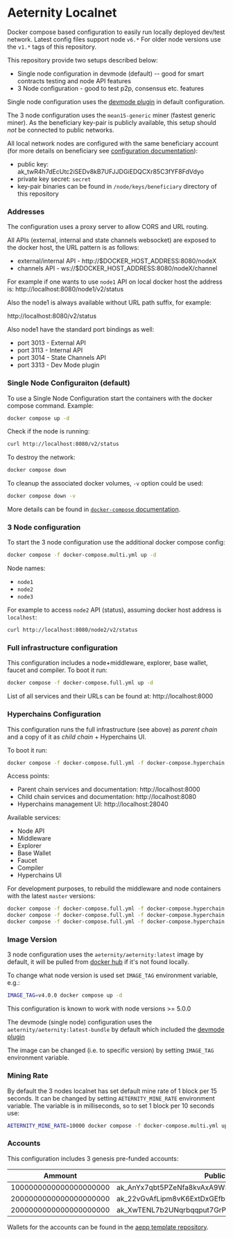 # Aeternity Localnet

Docker compose based configuration to easily run locally deployed dev/test network.
Latest config files support node `v6.*` For older node versions use the `v1.*` tags of this repository.

This repository provide two setups described below:

* Single node configuration in devmode (default) -- good for smart contracts testing and node API features
* 3 Node configuration - good to test p2p, consensus etc. features

Single node configuration uses the [devmode plugin](https://github.com/aeternity/aeplugin_dev_mode) in default configuration.

The 3 node configuration uses the `mean15-generic` miner (fastest generic miner).
As the beneficiary key-pair is publicly available, this setup should *not* be connected to public networks.

All local network nodes are configured with the same beneficiary account (for more details on beneficiary see [configuration documentation](https://github.com/aeternity/aeternity/blob/master/docs/configuration.md#beneficiary-account)):
- public key: ak_twR4h7dEcUtc2iSEDv8kB7UFJJDGiEDQCXr85C3fYF8FdVdyo
- private key secret: `secret`
- key-pair binaries can be found in `/node/keys/beneficiary` directory of this repository

### Addresses

The configuration uses a proxy server to allow CORS and URL routing.

All APIs (external, internal and state channels websocket) are exposed to the docker host, the URL pattern is as follows:

- external/internal API - http://$DOCKER_HOST_ADDRESS:8080/nodeX
- channels API - ws://$DOCKER_HOST_ADDRESS:8080/nodeX/channel

For example if one wants to use `node1` API on local docker host the address is: http://localhost:8080/node1/v2/status

Also the node1 is always available without URL path suffix, for example:

http://localhost:8080/v2/status

Also node1 have the standard port bindings as well:

- port 3013 - External API
- port 3113 - Internal API
- port 3014 - State Channels API
- port 3313 - Dev Mode plugin

### Single Node Configuraiton (default)

To use a Single Node Configuration start the containers with the docker compose command. Example:

```bash
docker compose up -d
```

Check if the node is running:

```bash
curl http://localhost:8080/v2/status
```

To destroy the network:

```bash
docker compose down
```

To cleanup the associated docker volumes, `-v` option could be used:

```bash
docker compose down -v
```

More details can be found in [`docker-compose` documentation](https://docs.docker.com/compose/reference/).

### 3 Node configuration

To start the 3 node configuration use the additional docker compose config:

```bash
docker compose -f docker-compose.multi.yml up -d
```

Node names:
- `node1`
- `node2`
- `node3`

For example to access `node2` API (status), assuming docker host address is `localhost`:

```bash
curl http://localhost:8080/node2/v2/status
```

### Full infrastructure configuration

This configuration includes a node+middleware, explorer, base wallet, faucet and compiler.
To boot it run:

```bash
docker compose -f docker-compose.full.yml up -d
```

List of all services and their URLs can be found at: http://localhost:8000
 
### Hyperchains Configuration

This configuration runs the full infrastructure (see above) as *parent chain* and a copy of it as *child chain* + Hyperchains UI.

To boot it run:

```bash
docker compose -f docker-compose.full.yml -f docker-compose.hyperchain.yml up -d
```

Access points:
- Parent chain services and documentation: http://localhost:8000
- Child chain services and documentation: http://localhost:8080 
- Hyperchains management UI: http://localhost:28040

Available services:
- Node API
- Middleware 
- Explorer
- Base Wallet
- Faucet
- Compiler
- Hyperchains UI

For development purposes, to rebuild the middleware and node containers with the latest `master` versions:

```bash
docker compose -f docker-compose.full.yml -f docker-compose.hyperchain.yml down -v --remove-orphans
docker compose -f docker-compose.full.yml -f docker-compose.hyperchain.yml build hc_mdw
docker compose -f docker-compose.full.yml -f docker-compose.hyperchain.yml up -d
```

### Image Version

3 node configuration uses the `aeternity/aeternity:latest` image by default, it will be pulled from [docker hub](https://hub.docker.com/r/aeternity/aeternity/) if it's not found locally.

To change what node version is used set `IMAGE_TAG` environment variable, e.g.:

```bash
IMAGE_TAG=v4.0.0 docker compose up -d
```

This configuration is known to work with node versions >= 5.0.0

The devmode (single node) configuration uses the `aeternity/aeternity:latest-bundle` by default which included the [devmode plugin](https://github.com/aeternity/aeplugin_dev_mode)

The image can be changed (i.e. to specific version) by setting `IMAGE_TAG` environment variable.

### Mining Rate

By default the 3 nodes localnet has set default mine rate of 1 block per 15 seconds.
It can be changed by setting `AETERNITY_MINE_RATE` environment variable.
The variable is in milliseconds, so to set 1 block per 10 seconds use:

```bash
AETERNITY_MINE_RATE=10000 docker compose -f docker-compose.multi.yml up
```

### Accounts

This configuration includes 3 genesis pre-funded accounts:

| Ammount                           | Public Address    |
| -----------                       | -----------       |
| 1000000000000000000000            | ak_AnYx7qbt5PZeNfa8kvAxA9WS3mGpSGAsshGbG6bkDLVtCxmMT       |
| 2000000000000000000000            | ak_22vGvAfLipm8vK6ExtDxGEfbDXSeSEt9Ur87xyL2F11gb8ZRKg      |
| 2000000000000000000000            | ak_XwTENL7b2UNqrbqqput7GrPPBxbXXWx7kiwxCz2C4oMAp1H8u       |

Wallets for the accounts can be found in the [aepp template repository](https://github.com/aeternity/aepp-template#wallets).
